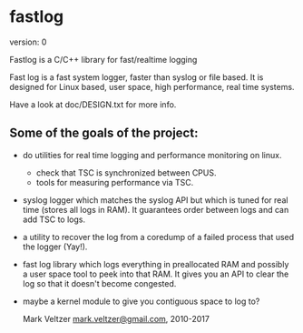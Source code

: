 fastlog
=======

version: 0

Fastlog is a C/C++ library for fast/realtime logging

Fast log is a fast system logger, faster than syslog or file based.
It is designed for Linux based, user space, high performance, real time
systems.

Have a look at doc/DESIGN.txt for more info.

Some of the goals of the project:
---------------------------------
* do utilities for real time logging and performance monitoring on linux.
    - check that TSC is synchronized between CPUS.
    - tools for measuring performance via TSC.
* syslog logger which matches the syslog API but which is tuned for real time
    (stores all logs in RAM).
    It guarantees order between logs and can add TSC to logs.
* a utility to recover the log from a coredump of a failed process that used the
    logger (Yay!).
* fast log library which logs everything in preallocated RAM and possibly
    a user space tool to peek into that RAM.
    It gives you an API to clear the log so that it doesn't become congested.
* maybe a kernel module to give you contiguous space to log to?

	Mark Veltzer <mark.veltzer@gmail.com>, 2010-2017
